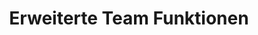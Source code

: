 ---
title: Erweiterte Team Funktionen
url: /user/erweiterte-team-funktionen/
prev: /user/teams-bilden/
weight: 24
toc: true
---